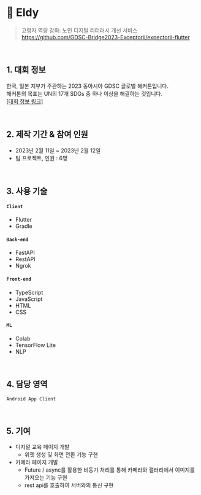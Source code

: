 # :pushpin: Eldy
>고령자 역량 강화: 노인 디지털 리터러시 개선 서비스  
>https://github.com/GDSC-Bridge2023-Exceptorii/expectorii-flutter

</br>

## 1. 대회 정보
한국, 일본 지부가 주관하는 2023 동아시아 GDSC 글로벌 해커톤입니다.  
해커톤의 목표는 UN의 17개 SDGs 중 하나 이상을 해결하는 것입니다.  
[[대회 정보 링크]](https://gdsc.community.dev/events/details/developer-student-clubs-seoul-womens-university-presents-the-bridge-ideation-workshop/)

</br>

## 2. 제작 기간 & 참여 인원
- 2023년 2월 11일 ~ 2023년 2월 12일
- 팀 프로젝트, 인원 : 6명

</br>

## 3. 사용 기술
#### `Client`
  - Flutter
  - Gradle
#### `Back-end`
  - FastAPI
  - RestAPI
  - Ngrok
#### `Front-end`
  - TypeScript 
  - JavaScript
  - HTML
  - CSS
#### `ML`
  - Colab
  - TensorFlow Lite
  - NLP

</br>

## 4. 담당 영역
  `Android App Client`

</br>

## 5. 기여
- 디지털 교육 페이지 개발
    - 위젯 생성 및 화면 전환 기능 구현
- 카메라 페이지 개발
    - Future / async를 활용한 비동기 처리를 통해 카메라와 갤러리에서 이미지를 가져오는 기능 구현 
    - rest api를 호출하여 서버와의 통신 구현
